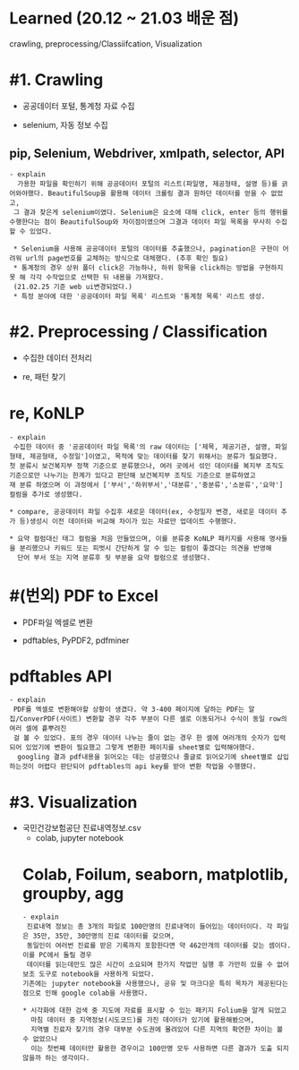 # Learned (20.12 ~ 21.03 배운 점)
crawling, preprocessing/Classiifcation, Visualization



#1. Crawling 
===========================
 * 공공데이터 포털, 통계청 자료 수집
  + selenium, 자동 정보 수집
   ## pip, Selenium, Webdriver, xmlpath, selector, API
    - explain
      가용한 파일을 확인하기 위해 공공데이터 포털의 리스트(파일명, 제공형태, 설명 등)를 긁어와야했다. BeautifulSoup을 활용해 데이터 크롤링 결과 원하던 데이터를 얻을 수 없었고,
     그 결과 찾은게 selenium이였다. Selenium은 요소에 대해 click, enter 등의 행위를 수행한다는 점이 BeautifulSoup와 차이점이였으며 그결과 데이터 파일 목록을 무사히 수집할 수 있었다.
    
     * Selenium을 사용해 공공데이터 포털의 데이터를 추출했으나, pagination은 구현이 어려워 url의 page번호를 교체하는 방식으로 대체했다. (추후 확인 필요)
     * 통계청의 경우 상위 폴더 click은 가능하나, 하위 항목을 click하는 방법을 구현하지 못 해 각각 수작업으로 선택한 뒤 내용을 가져왔다.
     (21.02.25 기준 web ui변경되었다.)
     * 특정 분야에 대한 '공공데이터 파일 목록' 리스트와 '통계청 목록' 리스트 생성.
     
#2. Preprocessing / Classification
======================================
 * 수집한 데이터 전처리
  + re, 패턴 찾기
   # re, KoNLP
    - explain
     수집한 데이터 중 '공공데이터 파일 목록'의 raw 데이터는 ['제목, 제공기관, 설명, 파일형태, 제공형태, 수정일']이였고, 목적에 맞는 데이터를 찾기 위해서는 분류가 필요했다.
    첫 분류시 보건복지부 정책 기준으로 분류했으나, 여러 곳에서 섞인 데이터를 복지부 조직도 기준으로만 나누기는 한계가 있다고 판단해 보건복지부 조직도 기준으로 분류하였고
    재 분류 하였으며 이 과정에서 ['부서','하위부서','대분류','중분류','소분류','요약'] 컬럼을 추가로 생성했다.
    
    * compare, 공공데이터 파일 수집후 새로운 데이터(ex, 수정일자 변경, 새로운 데이터 추가 등)생성시 이전 데이터와 비교해 차이가 있는 자료만 업데이트 수행했다.
    
    * 요약 컬럼대신 태그 컬럼을 처음 만들었으며, 이를 분류중 KoNLP 패키지를 사용해 명사들을 분리했으나 키워드 또는 피벗시 간단하게 알 수 있는 컬럼이 좋겠다는 의견을 반영해
      단어 부서 또는 지역 분류후 뒷 부분을 요약 컬럼으로 생성했다.

#(번외) PDF to Excel
======================
 * PDF파일 엑셀로 변환
  + pdftables, PyPDF2, pdfminer
   # pdftables API
    - explain 
     PDF를 엑셀로 변환해야할 상황이 생겼다. 약 3-400 페이지에 달하는 PDF는 알집/ConverPDF(사이트) 변환할 경우 각주 부분이 다른 셀로 이동되거나 수식이 동일 row의 여러 셀에 흩뿌려진 
     걸 볼 수 있었다. 표의 경우 데이터 나누는 줄이 없는 경우 한 셀에 여러개의 숫자가 입력되어 있었기에 변환이 필요했고 그렇게 변환한 페이지를 sheet별로 입력해야했다.
      googling 결과 pdf내용을 읽어오는 데는 성공했으나 줄글로 읽어오기에 sheet별로 삽입하는것이 어렵다 판단되어 pdftables의 api key를 받아 변환 작업을 수행했다.
   
  
  
#3. Visualization
===================
  * 국민건강보험공단 진료내역정보.csv
    + colab, jupyter notebook
     # Colab, Foilum, seaborn, matplotlib, groupby, agg
        - explain
         진료내역 정보는 총 3개의 파일로 100만명의 진료내역이 들어있는 데이터이다. 각 파일은 35만, 35만, 30만명의 진료 데이터를 갖으며, 
         동일인이 여러번 진료를 받은 기록까지 포함한다면 약 462만개의 데이터를 갖는 셈이다. 이를 PC에서 돌릴 경우 
         데이터를 읽는데만도 많은 시간이 소요되며 한가지 작업만 실행 후 가만히 있을 수 없어 보조 도구로 notebook을 사용하게 되었다.
        기존에는 jupyter notebook을 사용했으나, 공유 및 마크다운 특히 목차가 제공된다는 점으로 인해 google colab을 사용했다.
       
        * 시각화에 대한 검색 중 지도에 자료를 표시할 수 있는 패키지 Folium을 알게 되었고 
          마침 데이터 중 지역정보(시도코드)를 가진 데이터가 있기에 활용해봤으며,
          지역별 진료자 찾기의 경우 대부분 수도권에 몰려있어 다른 지역의 확연한 차이는 볼 수 없었으나 
          이는 첫번째 데이터만 활용한 경우이고 100만명 모두 사용하면 다른 결과가 도출 되지않을까 하는 생각이다.
